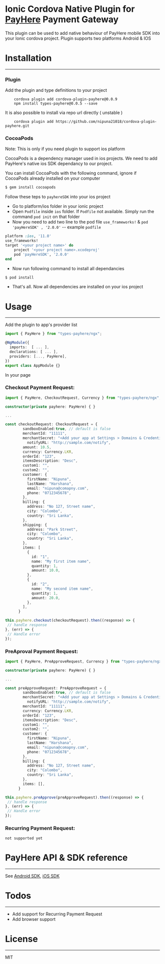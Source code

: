 # Ionic Cordova Native Plugin for [PayHere](https://payhere.lk) Payment Gateway

This plugin can be used to add native behaviour of PayHere mobile SDK into your Ionic cordova project. Plugin supports two platforms Android & IOS

# Installation

---

### Plugin

Add the plugin and type definitions to your project

```
    cordova plugin add cordova-plugin-payhere@0.0.9
    npm install types-payhere@0.0.5 --save
```

It is also possible to install via repo url directly ( unstable )

```
    cordova plugin add https://github.com/nipuna21018/cordova-plugin-payhere.git
```

### CocoaPods

Note: This is only if you need plugin to support ios platform

CocoaPods is a dependency manager used in ios projects. We need to add PayHere's native ios SDK dependancy to our project.

You can install CocoaPods with the following command, ignore if CocoaPods already installed on your computer

```bash
$ gem install cocoapods
```

Follow these teps to `payhereSDK` into your ios project

- Go to platform/ios folder in your ionic project
- Open `Podfile` inside `ios` folder. If `Podfile` not available. Simply run the command `pod init` on that folder
- Now you need to add two line to the pod file `use_frameworks!` & `pod 'payHereSDK' , '2.0.0'`
  -- example `podfile`

```ruby
platform :ios, '11.0'
use_frameworks!
target '<your project name>' do
	project '<your project name>.xcodeproj'
	pod 'payHereSDK', '2.0.0'
end
```

- Now run following command to install all dependancies

```bash
$ pod install
```

- That's all. Now all dependencies are installed on your ios project

# Usage

---

Add the plugin to app's provider list

```ts
import { PayHere } from "types-payhere/ngx";

@NgModule({
  imports:  [ ... ],
  declarations: [ ... ],
  providers: [..., PayHere],
})
export class AppModule {}
```

In your page

### Checkout Payment Request:

```ts
import { PayHere, CheckoutRequest, Currency } from "types-payhere/ngx";

constructor(private payhere: PayHere) { }

...

const checkoutRequest: CheckoutRequest = {
        sandboxEnabled:true, // default is false
        merchantId: "11111",
        merchantSecret: "<Add your app at Settings > Domains & Credentials, to get this>",
	      notifyURL: "http://sample.com/notify",
        amount: 10.5,
        currency: Currency.LKR,
        orderId: "123",
        itemsDescription: "Desc",
        custom1: "",
        custom2: "",
        customer: {
          firstName: "Nipuna",
          lastName: "Harshana",
          email: "nipuna@comapny.com",
          phone: "0712345678",
        },
        billing: {
          address: "No 127, Street name",
          city: "Colombo",
          country: "Sri Lanka",
        },
        shipping: {
          address: "Park Street",
          city: "Colombo",
          country: "Sri Lanka",
        },
        items: [
          {
            id: "1",
            name: "My first item name",
            quantity: 1,
            amount: 10.0,
          },
          {
            id: "2",
            name: "My second item name",
            quantity: 1,
            amount: 20.0,
          },
        ],
      }

this.payhere.checkout(checkoutRequest).then((response) => {
 // handle response
}, (err) => {
 // Handle error
});
```

### PreAproval Payment Request:

```ts
import { PayHere, PreApproveRequest, Currency } from "types-payhere/ngx";

constructor(private payhere: PayHere) { }

...

const preApproveRequest: PreApproveRequest = {
        sandboxEnabled:true, // default is false
        merchantSecret: "<Add your app at Settings > Domains & Credentials, to get this>",
	      notifyURL: "http://sample.com/notify",
        merchantId: "11111",
        currency: Currency.LKR,
        orderId: "123",
        itemsDescription: "Desc",
        custom1: "",
        custom2: "",
        customer: {
          firstName: "Nipuna",
          lastName: "Harshana",
          email: "nipuna@comapny.com",
          phone: "0712345678",
        },
        billing: {
          address: "No 127, Street name",
          city: "Colombo",
          country: "Sri Lanka",
        },
        items: [],
      }

this.payhere.preApprove(preApproveRequest).then((response) => {
 // handle response
}, (err) => {
 // Handle error
});
```

### Recurring Payment Request:

```
not supported yet
```

# PayHere API & SDK reference

---

See [Android SDK](https://support.payhere.lk/api-&-mobile-sdk/mobile-sdk-for-android), [iOS SDK](https://support.payhere.lk/api-&-mobile-sdk/mobile-sdk-for-ios)

# Todos

---

- Add support for Recurring Payment Request
- Add browser support

# License

---

MIT
